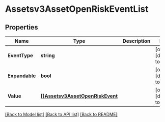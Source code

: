 # Assetsv3AssetOpenRiskEventList

## Properties
Name | Type | Description | Notes
------------ | ------------- | ------------- | -------------
**EventType** | **string** |  | [optional] [default to null]
**Expandable** | **bool** |  | [optional] [default to null]
**Value** | [**[]Assetsv3AssetOpenRiskEvent**](assetsv3AssetOpenRiskEvent.md) |  | [optional] [default to null]

[[Back to Model list]](../README.md#documentation-for-models) [[Back to API list]](../README.md#documentation-for-api-endpoints) [[Back to README]](../README.md)

